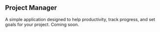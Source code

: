 ## Project Manager ##
A simple application designed to help productivity, track progress, and set goals for your project.
Coming soon.